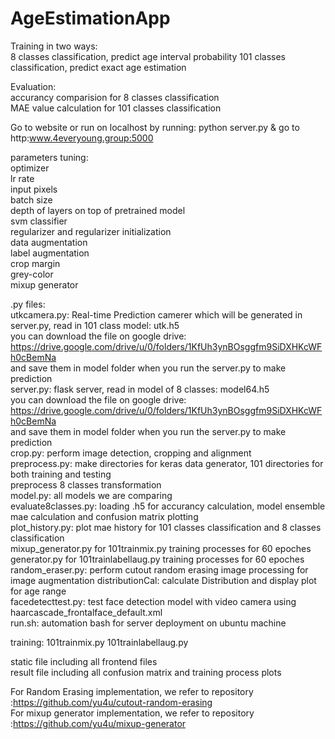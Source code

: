 # AgeEstimationApp
Training in two ways:  
8 classes classification, predict age interval probability
101 classes classification, predict exact age estimation  

Evaluation:  
accurancy comparision for 8 classes classification   
MAE value calculation for 101 classes classification   


Go to website or run on localhost by running: python server.py & go to http:www.4everyoung.group:5000  

parameters tuning:  
optimizer  
lr rate  
input pixels  
batch size  
depth of layers on top of pretrained model  
svm classifier  
regularizer and regularizer initialization  
data augmentation  
label augmentation  
crop margin  
grey-color  
mixup generator  

.py files:    
utkcamera.py: Real-time Prediction camerer which will be generated in server.py, read in 101 class model: utk.h5  
you can download the file on google drive: https://drive.google.com/drive/u/0/folders/1KfUh3ynBOsggfm9SiDXHKcWFh0cBemNa  
and save them in model folder when you run the server.py to make prediction  
server.py: flask server, read in model of 8 classes: model64.h5  
you can download the file on google drive: https://drive.google.com/drive/u/0/folders/1KfUh3ynBOsggfm9SiDXHKcWFh0cBemNa  
and save them in model folder when you run the server.py to make prediction  
crop.py: perform image detection, cropping and alignment  
preprocess.py: make directories for keras data generator, 101 directories for both training and testing  
               preprocess 8 classes transformation  
model.py: all models we are comparing  
evaluate8classes.py: loading .h5 for accurancy calculation, model ensemble mae calculation and confusion matrix plotting  
plot_history.py: plot mae history for 101 classes classification and 8 classes classification  
mixup_generator.py for 101trainmix.py training processes for 60 epoches  
generator.py for 101trainlabellaug.py training processes for 60 epoches
random_eraser.py: perform  cutout random erasing image processing for image augmentation
distributionCal: calculate Distribution and display plot for age range  
facedetecttest.py: test face detection model with video camera using haarcascade_frontalface_default.xml  
run.sh: automation bash for server deployment on ubuntu machine  

training:
101trainmix.py
101trainlabellaug.py

static file including all frontend files  
result file including all confusion matrix and training process plots  

For Random Erasing implementation, we refer to repository :https://github.com/yu4u/cutout-random-erasing  
For mixup generator implementation, we refer to repository :https://github.com/yu4u/mixup-generator  
